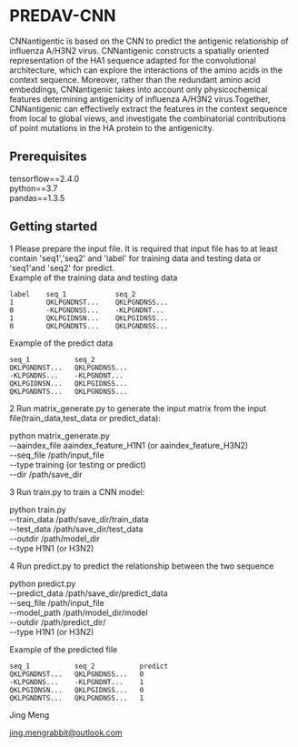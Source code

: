 # PREDAV-CNN

CNNantigentic is based on the CNN to predict the antigenic relationship of influenza A/H3N2 virus. CNNantigenic constructs a spatially oriented representation of the HA1 sequence adapted for the convolutional architecture, which can explore the interactions of the amino acids in the context sequence. Moreover, rather than the redundant amino acid embeddings, CNNantigenic takes into account only physicochemical features determining antigenicity of influenza A/H3N2 virus.Together, CNNantigenic can effectively extract the features in the context sequence from local to global views, and investigate the combinatorial contributions of point mutations in the HA protein to the antigenicity.

## Prerequisites

tensorflow==2.4.0<br>
python==3.7<br>
pandas==1.3.5<br>


## Getting started
1 Please prepare the input file. It is required that input file has to at least contain 'seq1','seq2' and 'label' for training data and testing data or 'seq1'and 'seq2' for predict.<br>
    Example of the training data and testing data

    label    seq_1            seq_2
    1        QKLPGNDNST...    QKLPGNDNSS...
    0        -KLPGNDNSS...    -KLPGNDNT...
    1        QKLPGIDNSN...    QKLPGIDNSS...
    0        QKLPGNDNTS...    QKLPGNDNSS...

Example of the predict data

    seq_1	        seq_2
    QKLPGNDNST...	QKLPGNDNSS...
    -KLPGNDNS...	-KLPGNDNT...
    QKLPGIDNSN...	QKLPGIDNSS...
    QKLPGNDNTS...	QKLPGNDNSS...


2 Run matrix_generate.py to generate the input matrix from the input file(train_data,test_data or predict_data):

python matrix_generate.py <br>
--aaindex_file aaindex_feature_H1N1 (or aaindex_feature_H3N2)<br>
--seq_file /path/input_file<br>
--type training (or testing or predict)<br>
--dir /path/save_dir<br>


3 Run train.py to train a CNN model:

python train.py<br>
--train_data /path/save_dir/train_data<br>
--test_data /path/save_dir/test_data<br>
--outdir /path/model_dir<br>
--type H1N1 (or H3N2)<br>

4 Run predict.py to predict the relationship between the two sequence 

python predict.py<br>
--predict_data /path/save_dir/predict_data<br>
--seq_file /path/input_file<br>
--model_path /path/model_dir/model<br>
--outdir /path/predict_dir/<br>
--type H1N1 (or H3N2)<br>

Example of the predicted file

    seq_1	        seq_2	        predict
    QKLPGNDNST...	QKLPGNDNSS...	0
    -KLPGNDNS...	-KLPGNDNT...	1
    QKLPGIDNSN...	QKLPGIDNSS...	0
    QKLPGNDNTS...	QKLPGNDNSS...	1



Jing Meng<br>

jing.mengrabbit@outlook.com<br>
